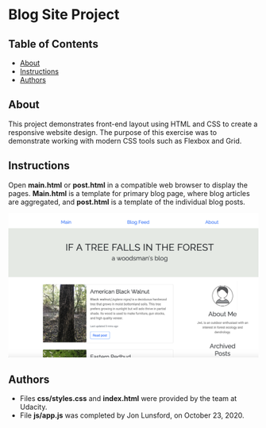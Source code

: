 # Blog Site Project

## Table of Contents

* [About](#about)
* [Instructions](#instructions)
* [Authors](#author)

## About

This project demonstrates front-end layout using HTML and CSS to create a responsive website design. The purpose of this exercise was to demonstrate working with modern CSS tools such as Flexbox and Grid.


## Instructions

Open **main.html** or **post.html** in a compatible web browser to display the pages.  **Main.html** is a template for primary blog page, where blog articles are aggregated, and **post.html** is a template of the individual blog posts.

![Main Page](https://github.com/jwlunsford/Udacity-Blog/blob/master/main-img.png?raw=true)

## Authors

* Files **css/styles.css** and **index.html** were provided by the team at Udacity.
* File **js/app.js** was completed by Jon Lunsford, on October 23, 2020.